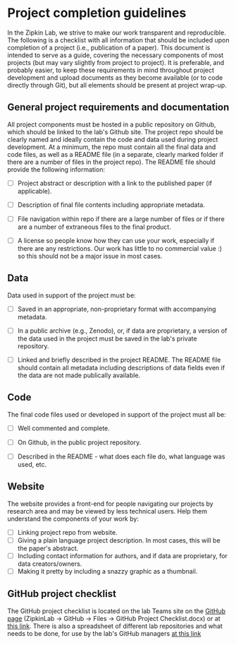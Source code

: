 
# Project completion guidelines

In the Zipkin Lab, we strive to make our work transparent and reproducible. The following is a checklist with all information that should be included upon completion of a project (i.e., publication of a paper). This document is intended to serve as a guide, covering the necessary components of most projects (but may vary slightly from project to project). It is preferable, and probably easier, to keep these requirements in mind throughout project development and upload documents as they become available (or to code directly through Git), but all elements should be present at project wrap-up. 



## General project requirements and documentation
All project components must be hosted in a public repository on Github, which should be linked to the lab's Github site. The project repo should be clearly named and ideally contain the code and data used during project development. At a minimum, the repo must contain all the final data and code files, as well as a README file (in a separate, clearly marked folder if there are a number of files in the project repo). The README file should provide the following information:
- [ ] Project abstract or description with a link to the published paper (if applicable).
- [ ] Description of final file contents including appropriate metadata.
- [ ] File navigation within repo if there are a large number of files or if there are a number of extraneous files to the final product. 
- [ ] A license so people know how they can use your work, especially if there are any restrictions. Our work has little to no commercial value :) so this should not be a major issue in most cases.



## Data
Data used in support of the project must be:
- [ ] Saved in an appropriate, non-proprietary format with accompanying metadata.
- [ ] In a public archive (e.g., Zenodo), or, if data are proprietary, a version of the data used in the project must be saved in the lab's private repository.
- [ ] Linked and briefly described in the project README. The README file should contain all metadata including descriptions of data fields even if the data are not made publically available. 



## Code
The final code files used or developed in support of the project must all be:
- [ ] Well commented and complete.
- [ ] On Github, in the public project repository.
- [ ] Described in the README - what does each file do, what language was used, etc.



## Website
The website provides a front-end for people navigating our projects by research area and may be viewed by less technical users. Help them understand the components of your work by:
- [ ] Linking project repo from website.
- [ ] Giving a plain language project description. In most cases, this will be the paper's abstract.
- [ ] Including contact information for authors, and if data are proprietary, for data creators/owners.
- [ ] Making it pretty by including a snazzy graphic as a thumbnail.

## GitHub project checklist
The GitHub project checklist is located on the lab Teams site on the [GitHub page](https://teams.microsoft.com/l/channel/19%3A15762ca26189456f989a45136b141e94%40thread.tacv2/GitHub?groupId=a1e331a0-3ad7-4671-a13e-3629dea6fd3b&tenantId=22177130-642f-41d9-9211-74237ad5687d) (ZipkinLab -> GitHub -> Files -> GitHub Project Checklist.docx) or at [this link](https://michiganstate.sharepoint.com/:w:/r/sites/STUOT-ResearchGroup/Shared%20Documents/GitHub/Github%20Project%20Checklist.docx?d=w2c29be3eda324515bb264af68f3b242f&csf=1&web=1&e=okdI3w). There is also a spreadsheet of different lab repositories and what needs to be done, for use by the lab's GitHub managers [at this link](https://michiganstate.sharepoint.com/:x:/r/sites/STUOT-ResearchGroup/Shared%20Documents/GitHub/GithubProjects.xlsx?d=w6e21ffea9efe45ce993b24157dfe59be&csf=1&web=1&e=8rDe1n) 
